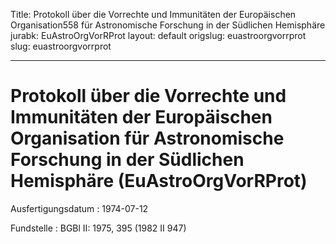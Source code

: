 Title: Protokoll über die Vorrechte und Immunitäten der Europäischen Organisation558
  für Astronomische Forschung in der Südlichen Hemisphäre
jurabk: EuAstroOrgVorRProt
layout: default
origslug: euastroorgvorrprot
slug: euastroorgvorrprot

---

# Protokoll über die Vorrechte und Immunitäten der Europäischen Organisation für Astronomische Forschung in der Südlichen Hemisphäre (EuAstroOrgVorRProt)

Ausfertigungsdatum
:   1974-07-12

Fundstelle
:   BGBl II: 1975, 395 (1982 II 947)

